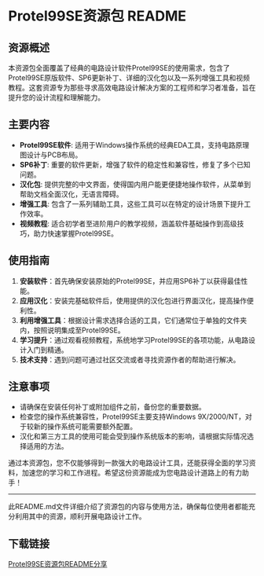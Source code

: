 # Protel99SE资源包 README

## 资源概述

本资源包全面覆盖了经典的电路设计软件Protel99SE的使用需求，包含了Protel99SE原版软件、SP6更新补丁、详细的汉化包以及一系列增强工具和视频教程。这套资源专为那些寻求高效电路设计解决方案的工程师和学习者准备，旨在提升您的设计流程和理解能力。

## 主要内容

- **Protel99SE软件**: 适用于Windows操作系统的经典EDA工具，支持电路原理图设计与PCB布局。
- **SP6补丁**: 重要的软件更新，增强了软件的稳定性和兼容性，修复了多个已知问题。
- **汉化包**: 提供完整的中文界面，使得国内用户能更便捷地操作软件，从菜单到帮助文档全面汉化，无语言障碍。
- **增强工具**: 包含了一系列辅助工具，这些工具可以在特定的设计场景下提升工作效率。
- **视频教程**: 适合初学者至进阶用户的教学视频，涵盖软件基础操作到高级技巧，助力快速掌握Protel99SE。

## 使用指南

1. **安装软件**：首先确保安装原始的Protel99SE，并应用SP6补丁以获得最佳性能。
2. **应用汉化**：安装完基础软件后，使用提供的汉化包进行界面汉化，提高操作便利性。
3. **利用增强工具**：根据设计需求选择合适的工具，它们通常位于单独的文件夹内，按照说明集成至Protel99SE。
4. **学习提升**：通过观看视频教程，系统地学习Protel99SE的各项功能，从电路设计入门到精通。
5. **技术支持**：遇到问题可通过社区交流或者寻找资源作者的帮助进行解决。

## 注意事项

- 请确保在安装任何补丁或附加组件之前，备份您的重要数据。
- 检查您的操作系统兼容性，Protel99SE主要支持Windows 9X/2000/NT，对于较新的操作系统可能需要额外配置。
- 汉化和第三方工具的使用可能会受到操作系统版本的影响，请根据实际情况选择适用的方法。

通过本资源包，您不仅能够得到一款强大的电路设计工具，还能获得全面的学习资料，加速您的学习和工作进程。希望这份资源能成为您电路设计道路上的有力助手！

---

此README.md文件详细介绍了资源包的内容与使用方法，确保每位使用者都能充分利用其中的资源，顺利开展电路设计工作。

## 下载链接

[Protel99SE资源包README分享](https://pan.quark.cn/s/a6fe4b19ddd9)